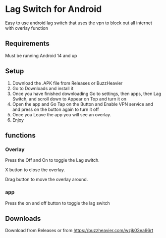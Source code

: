 # Lag Switch for Android

Easy to use android lag switch that uses the vpn to block out all internet with overlay function

## Requirements
Must be running Android 14 and up

## Setup

1. Download the .APK file from Releases or BuzzHeavier
2. Go to Downloads and install it
3. Once you have finished downloading Go to settings, then apps, then Lag Switch, and scroll down to Appear on Top and turn it on
4. Open the app and Go Tap on the Button and Enable VPN service and and press on the button again to turn it off
5. Once you Leave the app you will see an overlay.
6. Enjoy


## functions
### Overlay
Press the Off and On to toggle the Lag switch.


X button to close the overlay.


Drag button to move the overlay around.


### app
Press the on and off button to toggle the lag switch
## Downloads

Download from Releases 
or from https://buzzheavier.com/wzjk03ea96rt
